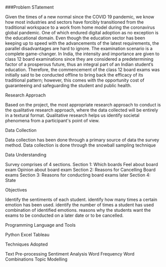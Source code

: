 ###Problem STatement

Given the times of a new normal since the COVID 19 pandemic, we know how most industries and sectors have forcibly transitioned from the traditional workspace to a work from home model during the coronavirus global pandemic. One of which endured digital adoption as no exception is the educational domain.
Even though the education sector has been keeping up to speed with the advancements of the latest requirements, the parallel disadvantages are hard to ignore. The examination scenario is a complete game-changer. In India, the intensity and importance are given to class 12 board examinations since they are considered a predetermining factor of a prosperous future, thus an integral part of an Indian student’s education. Therefore, the commencement of the class 12 board exams was initially said to be conducted offline to bring back the efficacy of its traditional pattern; however, this comes with the opportunity cost of guaranteeing and safeguarding the student and public health.

Research Approach

Based on the project, the most appropriate research approach to conduct is the qualitative research approach, where the data collected will be entirely in a textural format. Qualitative research helps us identify societal phenomena from a participant's point of view.

Data Collection

Data collection has been done through a primary source of data the survey method. Data collection is done through the snowball sampling technique

Data Understanding

Survey comprises of 4 sections.
Section 1: 
Which boards
Feel about board exam
Opinion about board exam
Section 2:
Reasons for Cancelling Board exams
Section 3:
Reasons for conducting board exams later
Section 4:
State

Objectives

Identify the sentiments of each student. identify how many times a certain emotion has been used. identify the number of times a student has used combination of identified emotions. reasons why the students want the exams to be conducted on a later date or to be cancelled.

Programming Language and Tools

Python
Excel
Tableau

Techniques Adopted

Text Pre-processing
Sentiment Analysis 
Word Frequency 
Word Combinations 
Topic Modelling 









